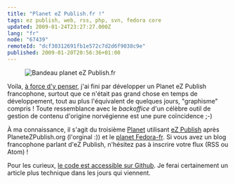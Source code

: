 ```yaml
---
title: "Planet eZ Publish.fr !"
tags: ez publish, web, rss, php, svn, fedora core
updated: 2009-01-24T23:27:27.000Z
lang: "fr"
node: "67439"
remoteId: "dcf30312691fb1e572c7d2d6f9038c9e"
published: 2009-01-20T20:56:36+01:00
---
```

<figure class="object-center"><img loading="lazy" src="/images//bandeau-planet-ez-publish-fr.png" alt="Bandeau planet eZ Publish.fr">
</figure>


Voila, [à force d'y penser](/post/des-sites-francophones-sur-ez-publish), j'ai fini par développer un Planet eZ Publish francophone, surtout que ce n'était pas grand chose en temps de développement, tout au plus l'équivalent de quelques jours, &quot;graphisme&quot; compris ! Toute ressemblance avec le *backoffice* d'un célèbre outil de gestion de contenu d'origine norvégienne est une pure coïncidence ;-)


À ma connaissance, il s'agit du troisième [Planet](http://fr.wikipedia.org/wiki/Planet) utilisant [eZ Publish](/tag/ez-publish) après PlaneteZPublish.org (l'orginal :)) et le [planet Fedora-fr](http://planet.fedora-fr.org/). Si vous avez un blog francophone parlant d'eZ Publish, n'hésitez pas à inscrire votre flux (RSS ou Atom) !


Pour les curieux, [le code est accessible sur Github](https://github.com/dpobel/planet-ezpublish.fr). Je ferai certainement un article plus technique dans les jours qui viennent.

